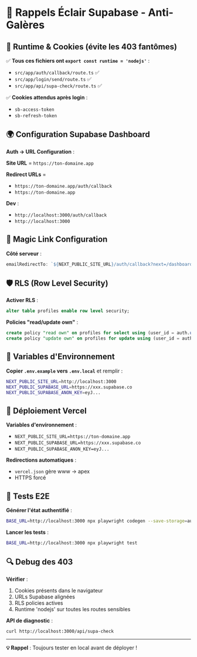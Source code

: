 # 🚀 Rappels Éclair Supabase - Anti-Galères

## **🔧 Runtime & Cookies (évite les 403 fantômes)**

✅ **Tous ces fichiers ont `export const runtime = 'nodejs'`** :
- `src/app/auth/callback/route.ts` ✅
- `src/app/login/send/route.ts` ✅  
- `src/app/api/supa-check/route.ts` ✅

✅ **Cookies attendus après login** :
- `sb-access-token`
- `sb-refresh-token`

## **🌍 Configuration Supabase Dashboard**

**Auth → URL Configuration** :

**Site URL** = `https://ton-domaine.app`

**Redirect URLs** = 
- `https://ton-domaine.app/auth/callback`
- `https://ton-domaine.app`

**Dev** :
- `http://localhost:3000/auth/callback`
- `http://localhost:3000`

## **🔗 Magic Link Configuration**

**Côté serveur** :
```typescript
emailRedirectTo: `${NEXT_PUBLIC_SITE_URL}/auth/callback?next=/dashboard`
```

## **🛡️ RLS (Row Level Security)**

**Activer RLS** :
```sql
alter table profiles enable row level security;
```

**Policies "read/update own"** :
```sql
create policy "read own" on profiles for select using (user_id = auth.uid());
create policy "update own" on profiles for update using (user_id = auth.uid());
```

## **📁 Variables d'Environnement**

**Copier `.env.example` vers `.env.local`** et remplir :
```bash
NEXT_PUBLIC_SITE_URL=http://localhost:3000
NEXT_PUBLIC_SUPABASE_URL=https://xxx.supabase.co
NEXT_PUBLIC_SUPABASE_ANON_KEY=eyJ...
```

## **🚀 Déploiement Vercel**

**Variables d'environnement** :
- `NEXT_PUBLIC_SITE_URL=https://ton-domaine.app`
- `NEXT_PUBLIC_SUPABASE_URL=https://xxx.supabase.co`
- `NEXT_PUBLIC_SUPABASE_ANON_KEY=eyJ...`

**Redirections automatiques** :
- `vercel.json` gère www → apex
- HTTPS forcé

## **🧪 Tests E2E**

**Générer l'état authentifié** :
```bash
BASE_URL=http://localhost:3000 npx playwright codegen --save-storage=auth.json
```

**Lancer les tests** :
```bash
BASE_URL=http://localhost:3000 npx playwright test
```

## **🔍 Debug des 403**

**Vérifier** :
1. Cookies présents dans le navigateur
2. URLs Supabase alignées
3. RLS policies actives
4. Runtime 'nodejs' sur toutes les routes sensibles

**API de diagnostic** :
```bash
curl http://localhost:3000/api/supa-check
```

---

**💡 Rappel** : Toujours tester en local avant de déployer !








